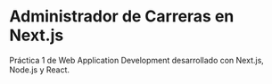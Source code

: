 # Administrador de Carreras en Next.js

Práctica 1 de Web Application Development desarrollado con Next.js, Node.js y React.
